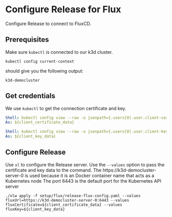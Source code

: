 # Configure Release for Flux

Configure Release to connect to FluxCD.

## Prerequisites

Make sure `kubectl` is connected to our k3d cluster.

```shell
kubectl config current-context
```

should give you the following output:

```output
k3d-democluster
```

## Get credentials

We use `kubectl` to get the connection certificate and key.

```yaml instacli
Shell: kubectl config view --raw -o jsonpath={.users[0].user.client-certificate-data}
As: ${client_certificate_data}
```

```yaml instacli
Shell: kubectl config view --raw -o jsonpath={.users[0].user.client-key-data}
As: ${client_key_data}
```

## Configure Release

Use `xl` to configure the Release server. Use the `--values` option to pass the certificate and key data to the command.
The https://k3d-democluster-server-0 is used because it is an Docker container name that acts as a Kubernetes node
The port 6443 is the default port for the Kubernetes API server

```shell show_output=false
./xlw apply -f setup/flux/release-flux-config.yaml --values fluxUrl=https://k3d-democluster-server-0:6443 --values fluxCertificate=${client_certificate_data} --values fluxKey=${client_key_data}
```
